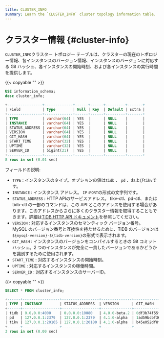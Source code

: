 ```yaml
---
title: CLUSTER_INFO
summary: Learn the `CLUSTER_INFO` cluster topology information table.
---
```


# クラスター情報 {#cluster-info}

`CLUSTER_INFO`クラスター トポロジー テーブルは、クラスターの現在のトポロジー情報、各インスタンスのバージョン情報、インスタンスのバージョンに対応する Git ハッシュ、各インスタンスの開始時刻、および各インスタンスの実行時間を提供します。

{{< copyable "" >}}

```sql
USE information_schema;
desc cluster_info;
```

```sql
+----------------+-------------+------+------+---------+-------+
| Field          | Type        | Null | Key  | Default | Extra |
+----------------+-------------+------+------+---------+-------+
| TYPE           | varchar(64) | YES  |      | NULL    |       |
| INSTANCE       | varchar(64) | YES  |      | NULL    |       |
| STATUS_ADDRESS | varchar(64) | YES  |      | NULL    |       |
| VERSION        | varchar(64) | YES  |      | NULL    |       |
| GIT_HASH       | varchar(64) | YES  |      | NULL    |       |
| START_TIME     | varchar(32) | YES  |      | NULL    |       |
| UPTIME         | varchar(32) | YES  |      | NULL    |       |
| SERVER_ID      | bigint(21)  | YES  |      | NULL    |       |
+----------------+-------------+------+------+---------+-------+
8 rows in set (0.01 sec)
```

フィールドの説明:

-   `TYPE` : インスタンスのタイプ。オプションの値は`tidb` 、 `pd` 、および`tikv`です。
-   `INSTANCE` : インスタンス アドレス。 `IP:PORT`の形式の文字列です。
-   `STATUS_ADDRESS` : HTTP APIのサービスアドレス。 tikv-ctl、pd-ctl、または tidb-ctl の一部のコマンドは、この API とこのアドレスを使用する場合があります。このアドレスからさらに多くのクラスター情報を取得することもできます。詳細は[<a href="https://github.com/pingcap/tidb/blob/master/docs/tidb_http_api.md">TiDB HTTP API ドキュメント</a>](https://github.com/pingcap/tidb/blob/master/docs/tidb_http_api.md)を参照してください。
-   `VERSION` : 対応するインスタンスのセマンティック バージョン番号。 MySQL のバージョン番号と互換性を持たせるために、TiDB のバージョンは`${mysql-version}-${tidb-version}`の形式で表示されます。
-   `GIT_HASH` : インスタンスのバージョンをコンパイルするときの Git コミット ハッシュ。2 つのインスタンスが完全に一貫したバージョンであるかどうかを識別するために使用されます。
-   `START_TIME` : 対応するインスタンスの開始時刻。
-   `UPTIME` : 対応するインスタンスの稼働時間。
-   `SERVER_ID` : 対応するインスタンスのサーバーID。

{{< copyable "" >}}

```sql
SELECT * FROM cluster_info;
```

```sql
+------+-----------------+-----------------+--------------+------------------------------------------+---------------------------+---------------------+
| TYPE | INSTANCE        | STATUS_ADDRESS  | VERSION      | GIT_HASH                                 | START_TIME                | UPTIME              |
+------+-----------------+-----------------+--------------+------------------------------------------+---------------------------+---------------------+
| tidb | 0.0.0.0:4000    | 0.0.0.0:10080   | 4.0.0-beta.2 | 0df3b74f55f8f8fbde39bbd5d471783f49dc10f7 | 2020-07-05T09:25:53-06:00 | 26h39m4.352862693s  |
| pd   | 127.0.0.1:2379  | 127.0.0.1:2379  | 4.1.0-alpha  | 1ad59bcbf36d87082c79a1fffa3b0895234ac862 | 2020-07-05T09:25:47-06:00 | 26h39m10.352868103s |
| tikv | 127.0.0.1:20165 | 127.0.0.1:20180 | 4.1.0-alpha  | b45e052df8fb5d66aa8b3a77b5c992ddbfbb79df | 2020-07-05T09:25:50-06:00 | 26h39m7.352869963s  |
+------+-----------------+-----------------+--------------+------------------------------------------+---------------------------+---------------------+
3 rows in set (0.00 sec)
```
